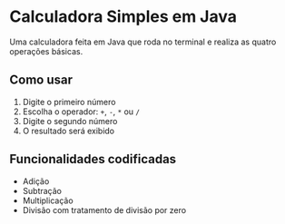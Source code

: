 #  Calculadora Simples em Java

Uma calculadora feita em Java que roda no terminal e realiza as quatro operações básicas.

##  Como usar

1. Digite o primeiro número
2. Escolha o operador: `+`, `-`, `*` ou `/`
3. Digite o segundo número
4. O resultado será exibido

##  Funcionalidades codificadas 

- Adição
- Subtração
- Multiplicação
- Divisão com tratamento de divisão por zero

